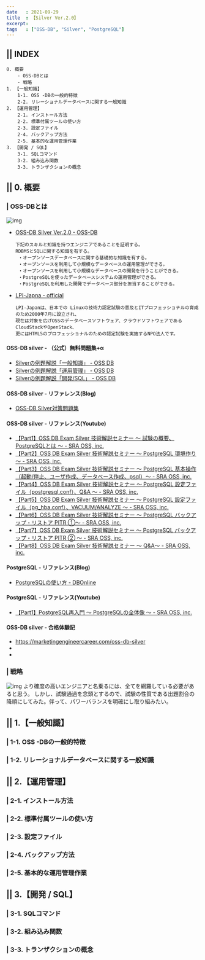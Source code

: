 ```yaml
---
date   : 2021-09-29
title  : 【Silver Ver.2.0】
excerpt:
tags   : ["OSS-DB", "Silver", "PostgreSQL"]
---
```

## || INDEX
    0. 概要
        - OSS-DBとは
        - 戦略
    1. 【一般知識】
        1-1. OSS -DBの一般的特徴
        2-2. リレーショナルデータベースに関する一般知識
    2. 【運用管理】
        2-1. インストール方法
        2-2. 標準付属ツールの使い方
        2-3. 設定ファイル
        2-4. バックアップ方法
        2-5. 基本的な運用管理作業
    3. 【開発 / SQL】
        3-1. SQLコマンド
        3-2. 組み込み関数
        3-3. トランザクションの概念

## || 0. 概要
### | OSS-DBとは
 ![img](https://lpi.or.jp/assets/img/common/ossdb_logo.png)

 * [OSS-DB Silver Ver.2.0 - OSS-DB](https://oss-db.jp/outline/silver)

       下記のスキルと知識を持つエンジニアであることを証明する。
       RDBMSとSQLに関する知識を有する。
        ・オープンソースデータベースに関する基礎的な知識を有する。
        ・オープンソースを利用して小規模なデータベースの運用管理ができる。
        ・オープンソースを利用して小規模なデータベースの開発を行うことができる。
        ・PostgreSQLを使ったデータベースシステムの運用管理ができる。
        ・PostgreSQLを利用した開発でデータベース部分を担当することができる。

 * [LPI-Japna - official](https://lpi.or.jp/)

       LPI-Japanは、日本での Linuxの技術力認定試験の普及とITプロフェッショナルの育成のため2000年7月に設立され、
       現在は対象を広げOSSのデータベースソフトウェア、クラウドソフトウェアであるCloudStackやOpenStack、
       更にはHTML5のプロフェッショナルのための認定試験を実施するNPO法人です。

#### OSS-DB silver - （公式）無料問題集+α
 + [Silverの例題解説「一般知識」 - OSS DB](https://oss-db.jp/sample/silver_knowledge_01)
 + [Silverの例題解説「運用管理」 - OSS DB](https://oss-db.jp/sample/silver_management_01)
 + [Silverの例題解説「開発/SQL」 - OSS DB](https://oss-db.jp/sample/silver_development_01)


#### OSS-DB silver - リファレンス(Blog)
 + [OSS-DB Silver対策問題集](http://oss-db-taisaku.net/)

#### OSS-DB silver - リファレンス(Youtube)
 + [【Part1】OSS DB Exam Silver 技術解説セミナー ～ 試験の概要、PostgreSQLとは ～ - SRA OSS, inc.](https://www.youtube.com/watch?v=3iR6FiCSTKM)
 + [【Part2】OSS DB Exam Silver 技術解説セミナー ～ PostgreSQL 環境作り ～ - SRA OSS, inc.](https://www.youtube.com/watch?v=tG-8WBNxABI)
 + [【Part3】OSS DB Exam Silver 技術解説セミナー ～ PostgreSQL 基本操作 （起動/停止、ユーザ作成、データベース作成、psql）～ - SRA OSS, inc.](https://www.youtube.com/watch?v=wSkZqw_IVps)
 + [【Part4】OSS DB Exam Silver 技術解説セミナー ～ PostgreSQL 設定ファイル（postgresql.conf）、Q&A ～ - SRA OSS, inc.](https://www.youtube.com/watch?v=QR0d0JTRwAk)
 + [【Part5】OSS DB Exam Silver 技術解説セミナー ～ PostgreSQL 設定ファイル（pg_hba.conf）、VACUUM/ANALYZE ～ - SRA OSS, inc.](https://www.youtube.com/watch?v=FKRXpuYJtPc)
 + [【Part6】OSS DB Exam Silver 技術解説セミナー ～ PostgreSQL バックアップ・リストア PITR ①～ - SRA OSS, inc.](https://www.youtube.com/watch?v=Czx1Kr7OD-Q)
 + [【Part7】OSS DB Exam Silver 技術解説セミナー ～ PostgreSQL バックアップ・リストア PITR ② ～ - SRA OSS, inc.](https://www.youtube.com/watch?v=gP-ripEm4yo)
 + [【Part8】OSS DB Exam Silver 技術解説セミナー ～ Q&A～ - SRA OSS, inc.](https://www.youtube.com/watch?v=WRAjfbHwJ04)

#### PostgreSQL - リファレンス(Blog)
 + [PostgreSQLの使い方 - DBOnline](https://www.dbonline.jp/postgresql/)

#### PostgreSQL - リファレンス(Youtube)
 + [【Part1】PostgreSQL再入門 ～ PostgreSQLの全体像 ～ - SRA OSS, inc.](https://www.youtube.com/watch?v=zIH1dTNPL0A)


#### OSS-DB silver - 合格体験記
 + https://marketingengineercareer.com/oss-db-silver
 +
 +

### | 戦略
 ![img](https://i.gyazo.com/81486c0db3a863f85f9883241f1bf3cd.png)
 より確度の高いエンジニアと名乗るには、全てを網羅している必要があると思う。
 しかし、試験通過を念頭とするので、試験の性質である出題割合の降順にしてみた。伴って、パワーバランスを明確にし取り組みたい。


## || 1.【一般知識】
### | 1-1. OSS -DBの一般的特徴

### | 1-2. リレーショナルデータベースに関する一般知識

## || 2.【運用管理】
### | 2-1. インストール方法

### | 2-2. 標準付属ツールの使い方

### | 2-3. 設定ファイル

### | 2-4. バックアップ方法

### | 2-5. 基本的な運用管理作業

## || 3.【開発 / SQL】
### | 3-1. SQLコマンド

### | 3-2. 組み込み関数

### | 3-3. トランザクションの概念
